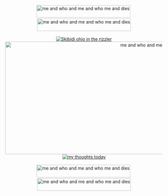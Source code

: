 <div align="center">
  <img src="https://github.com/user-attachments/assets/3ffcaad9-1b91-4f12-8685-d9c179b1a9cf" width="300" height="40" alt="me and who and me and who me and dies">&nbsp;<img src="https://github.com/user-attachments/assets/3ffcaad9-1b91-4f12-8685-d9c179b1a9cf" width="300" height="40" alt="me and who and me and who me and dies">
<br>
<br>

<div align="center">
  <a href="https://github.com/Spectral-Sanctuary">
    <img src="https://komarev.com/ghpvc/?username=Spectral-Sanctuary&label=Best+agents+and+spies...&color=c99524" alt="Skibidi ohio in the rizzler">
  </a>
</div>

</div>
<div align="center">
  <img src="https://github.com/user-attachments/assets/ff07a5f7-8482-404d-a5b6-657a3e2cef25" width="1000" height="360" alt="me and who and me and who me and dies">
</div>

<div align="center">
  <a href="https://spotify-github-profile.kittinanx.com/api/view?uid=31tckfmsmy7m3qsgkook6hwjqqne&redirect=true">
    <img src="https://spotify-github-profile.kittinanx.com/api/view?uid=31tckfmsmy7m3qsgkook6hwjqqne&cover_image=true&theme=natemoo-re&show_offline=false&background_color=121212&interchange=true&bar_color=c99524&bar_color_cover=false" alt="my thoughts today">
  </a>
</div>

<br>

<div align="center">
  <img src="https://github.com/user-attachments/assets/3ffcaad9-1b91-4f12-8685-d9c179b1a9cf" width="300" height="40" alt="me and who and me and who me and dies">&nbsp;<img src="https://github.com/user-attachments/assets/3ffcaad9-1b91-4f12-8685-d9c179b1a9cf" width="300" height="40" alt="me and who and me and who me and dies">
</div>
